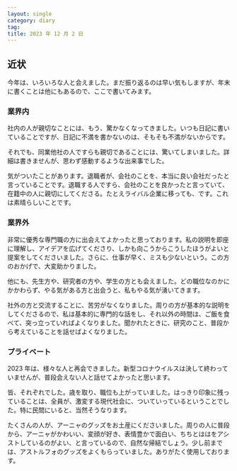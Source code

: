 ```yaml
---
layout: single
category: diary
tag:
title: 2023 年 12 月 2 日
---
```


## 近状

今年は、いろいろな人と会えました。まだ振り返るのは早い気もしますが、年末に書くことは他にもあるので、ここで書いてみます。

### 業界内

社内の人が親切なことには、もう、驚かなくなってきました。いつも日記に書いていることですが、日記に不満を書かないのは、そもそも不満がないからです。

それでも、同業他社の人ですらも親切であることには、驚いてしまいました。詳細は書きませんが、思わず感動するような出来事でした。

気がついたことがあります。退職者が、会社のことを、本当に良い会社だったと言っていることです。退職する人ですら、会社のことを良かったと言っていて、在籍中の人に親切にしてくださる。たとえライバル企業に移っても、です。これは素晴らしいことです。

### 業界外

非常に優秀な専門職の方に出会えてよかったと思っております。私の説明を即座に理解し、アイデアを広げてくださり、しかも向こうからこうしたほうがよいと提案をしてくださいました。さらに、仕事が早く、ミスも少ないという。この方のおかげで、大変助かりました。

他にも、先生方や、研究者の方や、学生の方とも会えました。どの職位なのかにかかわらず、やる気がある方と出会うと、私もやる気が湧いてきます。

社外の方と交流することに、苦労がなくなりました。周りの方が基本的な説明をしてくださるので、私は基本的に専門的な話をし、それ以外の時間は、ご飯を食べて、突っ立っていればよくなりました。聞かれたときに、研究のこと、普段から考えていることを話せばよくなりました。

### プライベート

2023 年は、様々な人と再会できました。新型コロナウイルスは決して終わっていませんが、普段会えない人と話せてよかったと思います。

皆、それぞれでした。歳を取り、職位も上がっていました。はっきり印象に残っていることは、全員が、激変する現代社会に、ついていっているということでした。特に民間にいると、当然そうなります。

たくさんの人が、アーニャのグッズをお土産にくださいました。周りの人に普段から、アーニャがかわいい、変顔が好き、表情豊かで面白い、ちちとははをアシストしているのがよい、と言っているので、自然な帰結でしょう。少し前までは、アストルフォのグッズをよくもらっていました。ありがたく使用しております。

